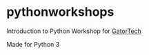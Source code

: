 # pythonworkshops
Introduction to Python Workshop for [GatorTech](http://www.gatortechuf.com/)

Made for Python 3
